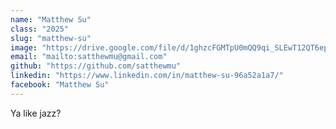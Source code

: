 ```yaml
---
name: "Matthew Su"
class: "2025"
slug: "matthew-su"
image: "https://drive.google.com/file/d/1ghzcFGMTpU0mQQ9qi_SLEwT12QT6epb6/view?usp=drive_link"
email: "mailto:satthewmu@gmail.com"
github: "https://github.com/satthewmu"
linkedin: "https://www.linkedin.com/in/matthew-su-96a52a1a7/"
facebook: "Matthew Su"
---
```

Ya like jazz?